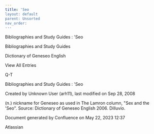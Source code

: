 ```yaml
---
title: 'Seo
layout: default
parent: Unsorted
nav_order:
---
```


Bibliographies and Study Guides : 'Seo

Bibliographies and Study Guides

Dictionary of Geneseo English

View All Entries

Q-T

Bibliographies and Study Guides : 'Seo

Created by  Unknown User (arh11), last modified on Sep 28, 2008

(n.) nickname for Geneseo as used in The Lamron column, &quot;Sex and the 'Seo&quot;. Source: Dictionary of Geneseo English 2006. Dilluvio.

Document generated by Confluence on May 22, 2023 12:37

Atlassian
